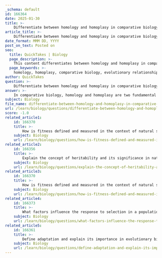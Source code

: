 ```yaml
---
_schema: default
id: 166364
date: 2025-01-30
title: >-
    Differentiate between homology and homoplasy in comparative biology.
article_title: >-
    Differentiate between homology and homoplasy in comparative biology.
date_format: MMM DD, YYYY
post_on_text: Posted on
seo:
  title: QuickTakes | Biology
  page_description: >-
    This content differentiates between homology and homoplasy in comparative biology, explaining their roles in understanding evolutionary relationships and the origins of similar traits in different species.
  page_keywords: >-
    homology, homoplasy, comparative biology, evolutionary relationships, common ancestor, convergent evolution, traits, mammal forelimbs, bird wings, bat wings, adaptive significance
author: QuickTakes
question: >-
    Differentiate between homology and homoplasy in comparative biology.
answer: >-
    In comparative biology, homology and homoplasy are two fundamental concepts that help elucidate the evolutionary relationships among different species.\n\n### Homology\nHomology refers to traits that are similar in two or more species because they have been inherited from a common ancestor. This shared ancestry indicates that these traits have evolved from a similar structure in that ancestor. A classic example of homology is the forelimbs of mammals, such as the human arm, the whale flipper, and the bat wing. Although these limbs serve different functions—grasping, swimming, and flying, respectively—they share a similar underlying skeletal structure, which points to their common evolutionary origin. Another example is the ability of all female mammals to produce milk for their young, a trait inherited from a common ancestor.\n\n### Homoplasy\nIn contrast, homoplasy refers to traits that are similar in two or more species but not due to shared ancestry. Instead, these similarities often arise independently in different lineages, typically as a result of convergent evolution, where different species adapt to similar environmental pressures. An example of homoplasy is the wings of birds and bats. While both groups have developed wings for flight, they evolved these structures independently, and their common ancestor did not possess wings.\n\n### Summary of Differences\n- **Homology**: Similar traits due to common ancestry (e.g., forelimbs of mammals).\n- **Homoplasy**: Similar traits not due to common ancestry, often resulting from convergent evolution (e.g., wings of birds and bats).\n\nUnderstanding these concepts is crucial for interpreting evolutionary relationships and the adaptive significance of traits across different species.
subject: Biology
file_name: differentiate-between-homology-and-homoplasy-in-comparative-biology.md
url: /learn/biology/questions/differentiate-between-homology-and-homoplasy-in-comparative-biology
score: -1.0
related_article1:
    id: 166370
    title: >-
        How is fitness defined and measured in the context of natural selection?
    subject: Biology
    url: /learn/biology/questions/how-is-fitness-defined-and-measured-in-the-context-of-natural-selection
related_article2:
    id: 166356
    title: >-
        Explain the concept of heritability and its significance in natural selection.
    subject: Biology
    url: /learn/biology/questions/explain-the-concept-of-heritability-and-its-significance-in-natural-selection
related_article3:
    id: 166370
    title: >-
        How is fitness defined and measured in the context of natural selection?
    subject: Biology
    url: /learn/biology/questions/how-is-fitness-defined-and-measured-in-the-context-of-natural-selection
related_article4:
    id: 166373
    title: >-
        What factors influence the response to selection in a population?
    subject: Biology
    url: /learn/biology/questions/what-factors-influence-the-response-to-selection-in-a-population
related_article5:
    id: 166361
    title: >-
        Define adaptation and explain its importance in evolutionary biology.
    subject: Biology
    url: /learn/biology/questions/define-adaptation-and-explain-its-importance-in-evolutionary-biology
---
```


&nbsp;